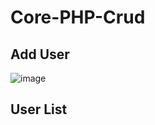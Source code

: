 # Core-PHP-Crud
## Add User
![image](https://github.com/Kushalobroy/Core-PHP-Crud/assets/92447922/b3b5e201-4fdc-47ca-a234-18fb9df0aa09)
## User List

